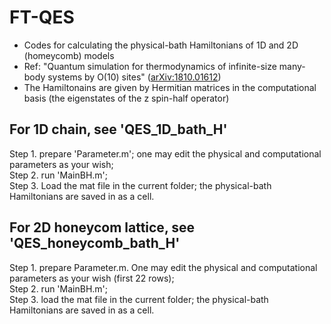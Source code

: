 # FT-QES
* Codes for calculating the physical-bath Hamiltonians of 1D and 2D (homeycomb) models  
* Ref: "Quantum simulation for thermodynamics of infinite-size many-body systems by O(10) sites" ([arXiv:1810.01612](https://arxiv.org/abs/1810.01612))  
* The Hamiltonains are given by Hermitian matrices in the computational basis (the eigenstates of the z spin-half operator)   

## For 1D chain, see 'QES_1D_bath_H'  
Step 1. prepare 'Parameter.m'; one may edit the physical and computational parameters as your wish;  
Step 2. run 'MainBH.m';  
Step 3. Load the mat file in the current folder; the physical-bath Hamiltonians are saved in as a cell.  

## For 2D honeycom lattice, see 'QES_honeycomb_bath_H'  
Step 1. prepare Parameter.m. One may edit the physical and computational parameters as your wish (first 22 rows);  
Step 2. run 'MainBH.m';  
Step 3. load the mat file in the current folder; the physical-bath Hamiltonians are saved in as a cell.
